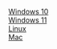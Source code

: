 [Windows 10](https://github.com/fixikscz/Fixpedia/blob/main/OS/win10.md)  
[Windows 11](https://github.com/fixikscz/Fixpedia/blob/main/OS/win11.md)  
[Linux](https://github.com/fixikscz/Fixpedia/blob/main/OS/linux.md)  
[Mac](https://github.com/fixikscz/Fixpedia/blob/main/OS/osx.md)  
